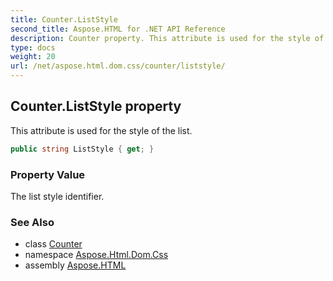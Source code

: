 ```yaml
---
title: Counter.ListStyle
second_title: Aspose.HTML for .NET API Reference
description: Counter property. This attribute is used for the style of the list
type: docs
weight: 20
url: /net/aspose.html.dom.css/counter/liststyle/
---
```

## Counter.ListStyle property

This attribute is used for the style of the list.

```csharp
public string ListStyle { get; }
```

### Property Value

The list style identifier.

### See Also

* class [Counter](../)
* namespace [Aspose.Html.Dom.Css](../../counter/)
* assembly [Aspose.HTML](../../../)
